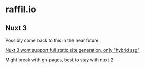 # raffil.io

## Nuxt 3

Possibly come back to this in the near future

[Nuxt 3 wont support full static site generation, only "hybrid ssg"](https://github.com/nuxt/framework/discussions/515)

Might break with gh-pages, best to stay with nuxt 2